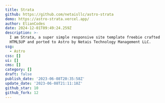 ```yaml
---
title: Strata
github: https://github.com/netaisllc/astro-strata
demo: https://astro-strata.vercel.app/
author: ElianCodes
date: 2024-12-01T09:49:24.259Z
description: >-
  I am Strata, a super simple responsive site template freebie crafted by
  HTML5UP and ported to Astro by Netais Technology Management LLC.
ssg:
  - Astro
css: []
ui: []
cms: []
category: []
draft: false
publish_date: '2023-06-08T20:35:58Z'
update_date: '2023-06-08T21:11:18Z'
github_star: 10
github_fork: 12
---
```

